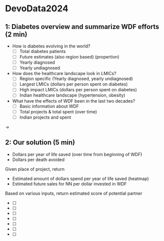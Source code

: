 # DevoData2024

## 1: Diabetes overview and summarize WDF efforts (2 min)

- How is diabetes evolving in the world?
    - [ ] Total diabetes patients
    - [ ] Future estimates (also region based) (propertion)
    - [ ] Yearly diagnosed
    - [ ] Yearly undiagnosed

- How does the healthcare landscape look in LMICs?
    - [ ] Region specific (Yearly diagnosed, yearly undiagnosed)
    - [ ] Largest LMICs (dollars per person spent on diabetes)
    - [ ] High impact LMICs (dollars per person spent on diabetes)
    - [ ] Indian healthcare landscape (hypertension, obesity)

- What have the effects of WDF been in the last two decades?
    - [ ] Basic information about WDF
    - [ ] Total projects & total spent (over time)
    - [ ] Indian projects and spent

->

## 2: Our solution (5 min)

- Dollars per year of life saved (over time from beginning of WDF)
- Dollars per death avoided

Given place of project, return 
- Estimated amount of dollars spend per year of life saved (heatmap)
- Estimated future sales for NN per dollar invested in WDF

Based on various inputs, return estimated score of potential partner

- [ ]
- [ ]
- [ ]
- [ ]
- [ ]
- [ ]
- [ ]

